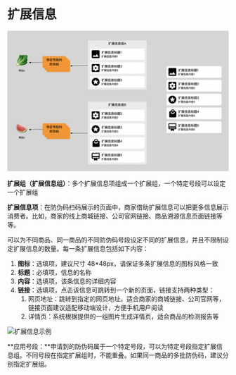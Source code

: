 # 扩展信息

![&#x6269;&#x5C55;&#x4FE1;&#x606F;&#x7ED3;&#x6784;&#x56FE;](../../.gitbook/assets/image%20%281%29.png)

**扩展组（扩展信息组）**：多个扩展信息项组成一个扩展组，一个特定号段可以设定一个扩展组

**扩展信息项**：在防伪码扫码展示的页面中，商家借助扩展信息可以把更多信息展示消费者。比如，商家的线上商城链接、公司官网链接、商品溯源信息页面链接等等。

可以为不同商品、同一商品的不同防伪码号段设定不同的扩展信息，并且不限制设定扩展信息的数量。每一条扩展信息包括如下内容：

1. **图标**：选填项，建议尺寸 48\*48px，请保证多条扩展信息的图标风格一致
2. **标题**：必填项，信息的名称 
3. **内容**：选填项，该条信息的详细内容
4. **链接**：选填项，点击该信息可跳转到一个新的页面，链接支持两种类型：
   1. 网页地址：跳转到指定的网页地址。适合商家的商城链接、公司官网等，链接页面建议适配移动端设计，方便手机用户阅读
   2. 详情页：系统根据提供的一组图片生成详情页，适合商品的检测报告等

![&#x6269;&#x5C55;&#x4FE1;&#x606F;&#x793A;&#x4F8B;](../../.gitbook/assets/fu-jia-lian-jie-.png)

**应用号段：**申请到的防伪码属于一个特定号段，可以为特定号段指定扩展信息组。不同号段在指定扩展组时，不能重叠。如果同一商品的多批防伪码，建议分别指定扩展组。

